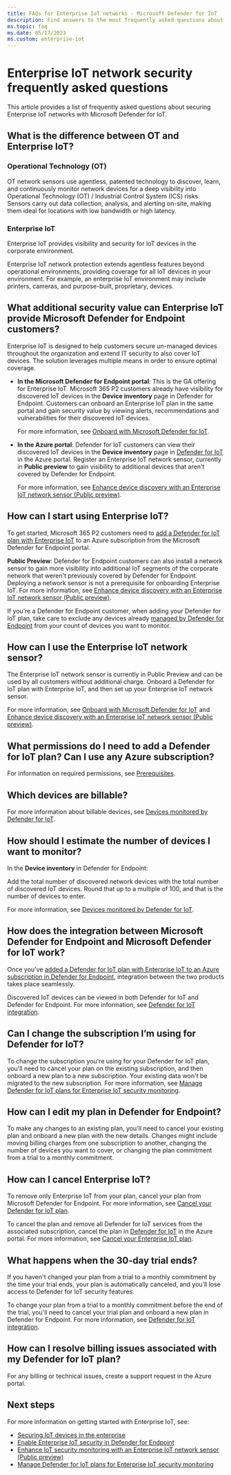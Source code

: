 ```yaml
---
title: FAQs for Enterprise IoT networks - Microsoft Defender for IoT
description: Find answers to the most frequently asked questions about Microsoft Defender for IoT Enterprise IoT networks.
ms.topic: faq
ms.date: 05/17/2023
ms.custom: enterprise-iot
---
```


# Enterprise IoT network security frequently asked questions

This article provides a list of frequently asked questions about securing Enterprise IoT networks with Microsoft Defender for IoT.

## What is the difference between OT and Enterprise IoT?

### Operational Technology (OT)

OT network sensors use agentless, patented technology to discover, learn, and continuously monitor network devices for a deep visibility into Operational Technology (OT) / Industrial Control System (ICS) risks. Sensors carry out data collection, analysis, and alerting on-site, making them ideal for locations with low bandwidth or high latency.

### Enterprise IoT

Enterprise IoT provides visibility and security for IoT devices in the corporate environment.

Enterprise IoT network protection extends agentless features beyond operational environments, providing coverage for all IoT devices in your environment. For example, an enterprise IoT environment may include printers, cameras, and purpose-built, proprietary, devices.

## What additional security value can Enterprise IoT provide Microsoft Defender for Endpoint customers?

Enterprise IoT is designed to help customers secure un-managed devices throughout the organization and extend IT security to also cover IoT devices. The solution leverages multiple means in order to ensure optimal coverage.

- **In the Microsoft Defender for Endpoint portal**: This is the GA offering for Enterprise IoT. Microsoft 365 P2 customers already have visibility for discovered IoT devices in the **Device inventory** page in Defender for Endpoint. Customers can onboard an Enterprise IoT plan in the same portal and gain security value by viewing alerts, recommendations and vulnerabilities for their discovered IoT devices.

    For more information, see [Onboard with Microsoft Defender for IoT](eiot-defender-for-endpoint.md).

- **In the Azure portal**: Defender for IoT customers can view their discovered IoT devices in the **Device inventory** page in [Defender for IoT](https://ms.portal.azure.com/#view/Microsoft_Azure_IoT_Defender/IoTDefenderDashboard/~/Getting_started) in the Azure portal. Register an Enterprise IoT network sensor, currently in **Public preview** to gain visibility to additional devices that aren't covered by Defender for Endpoint.

    For more information, see [Enhance device discovery with an Enterprise IoT network sensor (Public preview)](eiot-sensor.md).

## How can I start using Enterprise IoT?

To get started, Microsoft 365 P2 customers need to [add a Defender for IoT plan with Enterprise IoT](eiot-defender-for-endpoint.md) to an Azure subscription from the Microsoft Defender for Endpoint portal.

**Public Preview**: Defender for Endpoint customers can also install a network sensor to gain more visibility into additional IoT segments of the corporate network that weren't previously covered by Defender for Endpoint. Deploying a network sensor is not a prerequisite for onboarding Enterprise IoT. For more information, see [Enhance device discovery with an Enterprise IoT network sensor (Public preview)](eiot-sensor.md).

If you’re a Defender for Endpoint customer, when adding your Defender for IoT plan, take care to exclude any devices already [managed by Defender for Endpoint](/microsoft-365/security/defender-endpoint/device-discovery) from your count of devices you want to monitor.

## How can I use the Enterprise IoT network sensor?

The Enterprise IoT network sensor is currently in Public Preview and can be used by all customers without additional charge. Onboard a Defender for IoT plan with Enterprise IoT, and then set up your Enterprise IoT network sensor.

For more information, see [Onboard with Microsoft Defender for IoT](eiot-defender-for-endpoint.md) and [Enhance device discovery with an Enterprise IoT network sensor (Public preview)](eiot-sensor.md).

## What permissions do I need to add a Defender for IoT plan? Can I use any Azure subscription?

For information on required permissions, see [Prerequisites](eiot-defender-for-endpoint.md#prerequisites).

## Which devices are billable?

For more information about billable devices, see [Devices monitored by Defender for IoT](architecture.md#devices-monitored-by-defender-for-iot).

## How should I estimate the number of devices I want to monitor?

In the **Device inventory** in Defender for Endpoint:

Add the total number of discovered network devices with the total number of discovered IoT devices. Round that up to a multiple of 100, and that is the number of devices to enter.

For more information, see [Devices monitored by Defender for IoT](architecture.md#devices-monitored-by-defender-for-iot).

## How does the integration between Microsoft Defender for Endpoint and Microsoft Defender for IoT work?

Once you've [added a Defender for IoT plan with Enterprise IoT to an Azure subscription in Defender for Endpoint](/microsoft-365/security/defender-endpoint/enable-microsoft-defender-for-iot-integration#onboard-a-defender-for-iot-plan), integration between the two products takes place seamlessly.

Discovered IoT devices can be viewed in both Defender for IoT and Defender for Endpoint. For more information, see [Defender for IoT integration](/microsoft-365/security/defender-endpoint/enable-microsoft-defender-for-iot-integration).

## Can I change the subscription I’m using for Defender for IoT?

To change the subscription you're using for your Defender for IoT plan, you'll need to cancel your plan on the existing subscription, and then onboard a new plan to a new subscription. Your existing data won't be migrated to the new subscription. For more information, see [Manage Defender for IoT plans for Enterprise IoT security monitoring](manage-subscriptions-enterprise.md).

## How can I edit my plan in Defender for Endpoint?

To make any changes to an existing plan, you'll need to cancel your existing plan and onboard a new plan with the new details. Changes might include moving billing charges from one subscription to another, changing the number of devices you want to cover, or changing the plan commitment from a trial to a monthly commitment.

## How can I cancel Enterprise IoT?

To remove only Enterprise IoT from your plan, cancel your plan from Microsoft Defender for Endpoint. For more information, see [Cancel your Defender for IoT plan](/microsoft-365/security/defender-endpoint/enable-microsoft-defender-for-iot-integration#cancel-your-defender-for-iot-plan).

To cancel the plan and remove all Defender for IoT services from the associated subscription, cancel the plan in [Defender for IoT](https://ms.portal.azure.com/#view/Microsoft_Azure_IoT_Defender/IoTDefenderDashboard/~/Getting_started) in the Azure portal. For more information, see [Cancel your Enterprise IoT plan](manage-subscriptions-enterprise.md#cancel-your-enterprise-iot-plan).

## What happens when the 30-day trial ends?

If you haven't changed your plan from a trial to a monthly commitment by the time your trial ends, your plan is automatically canceled, and you’ll lose access to Defender for IoT security features.

To change your plan from a trial to a monthly commitment before the end of the trial, you'll need to cancel your trial plan and onboard a new plan in Defender for Endpoint. For more information, see [Defender for IoT integration](/microsoft-365/security/defender-endpoint/enable-microsoft-defender-for-iot-integration).


## How can I resolve billing issues associated with my Defender for IoT plan?

For any billing or technical issues, create a support request in the Azure portal.

## Next steps

For more information on getting started with Enterprise IoT, see:

- [Securing IoT devices in the enterprise](concept-enterprise.md)
- [Enable Enterprise IoT security in Defender for Endpoint](eiot-defender-for-endpoint.md)
- [Enhance IoT security monitoring with an Enterprise IoT network sensor (Public preview)](eiot-sensor.md)
- [Manage Defender for IoT plans for Enterprise IoT security monitoring](manage-subscriptions-enterprise.md)
